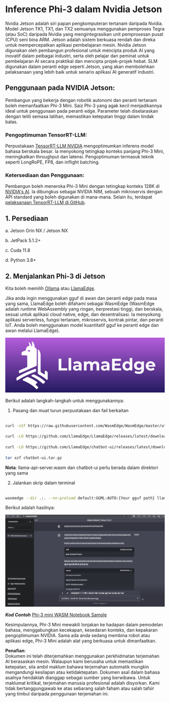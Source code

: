 # **Inference Phi-3 dalam Nvidia Jetson**

Nvidia Jetson adalah siri papan pengkomputeran tertanam daripada Nvidia. Model Jetson TK1, TX1, dan TX2 semuanya menggunakan pemproses Tegra (atau SoC) daripada Nvidia yang mengintegrasikan unit pemprosesan pusat (CPU) seni bina ARM. Jetson adalah sistem berkuasa rendah dan direka untuk mempercepatkan aplikasi pembelajaran mesin. Nvidia Jetson digunakan oleh pembangun profesional untuk mencipta produk AI yang inovatif dalam pelbagai industri, serta oleh pelajar dan peminat untuk pembelajaran AI secara praktikal dan mencipta projek-projek hebat. SLM digunakan dalam peranti edge seperti Jetson, yang akan membolehkan pelaksanaan yang lebih baik untuk senario aplikasi AI generatif industri.

## Penggunaan pada NVIDIA Jetson:
Pembangun yang bekerja dengan robotik autonomi dan peranti tertanam boleh memanfaatkan Phi-3 Mini. Saiz Phi-3 yang agak kecil menjadikannya ideal untuk penggunaan pada peranti edge. Parameter telah diselaraskan dengan teliti semasa latihan, memastikan ketepatan tinggi dalam tindak balas.

### Pengoptimuman TensorRT-LLM:
Perpustakaan [TensorRT-LLM NVIDIA](https://github.com/NVIDIA/TensorRT-LLM?WT.mc_id=aiml-138114-kinfeylo) mengoptimumkan inferens model bahasa berskala besar. Ia menyokong tetingkap konteks panjang Phi-3 Mini, meningkatkan throughput dan latensi. Pengoptimuman termasuk teknik seperti LongRoPE, FP8, dan inflight batching.

### Ketersediaan dan Penggunaan:
Pembangun boleh meneroka Phi-3 Mini dengan tetingkap konteks 128K di [NVIDIA's AI](https://www.nvidia.com/en-us/ai-data-science/generative-ai/). Ia dibungkus sebagai NVIDIA NIM, sebuah mikroservis dengan API standard yang boleh digunakan di mana-mana. Selain itu, terdapat [pelaksanaan TensorRT-LLM di GitHub](https://github.com/NVIDIA/TensorRT-LLM).

## **1. Persediaan**

a. Jetson Orin NX / Jetson NX

b. JetPack 5.1.2+
   
c. Cuda 11.8
   
d. Python 3.8+

## **2. Menjalankan Phi-3 di Jetson**

Kita boleh memilih [Ollama](https://ollama.com) atau [LlamaEdge](https://llamaedge.com).

Jika anda ingin menggunakan gguf di awan dan peranti edge pada masa yang sama, LlamaEdge boleh difahami sebagai WasmEdge (WasmEdge adalah runtime WebAssembly yang ringan, berprestasi tinggi, dan berskala, sesuai untuk aplikasi cloud native, edge, dan desentralisasi. Ia menyokong aplikasi serverless, fungsi tertanam, mikroservis, kontrak pintar, dan peranti IoT. Anda boleh menggunakan model kuantitatif gguf ke peranti edge dan awan melalui LlamaEdge).

![llamaedge](../../../../../translated_images/llamaedge.1356a35c809c5e9d89d8168db0c92161e87f5e2c34831f2fad800f00fc4e74dc.ms.jpg)

Berikut adalah langkah-langkah untuk menggunakannya:

1. Pasang dan muat turun perpustakaan dan fail berkaitan

```bash

curl -sSf https://raw.githubusercontent.com/WasmEdge/WasmEdge/master/utils/install.sh | bash -s -- --plugin wasi_nn-ggml

curl -LO https://github.com/LlamaEdge/LlamaEdge/releases/latest/download/llama-api-server.wasm

curl -LO https://github.com/LlamaEdge/chatbot-ui/releases/latest/download/chatbot-ui.tar.gz

tar xzf chatbot-ui.tar.gz

```

**Nota**: llama-api-server.wasm dan chatbot-ui perlu berada dalam direktori yang sama

2. Jalankan skrip dalam terminal

```bash

wasmedge --dir .:. --nn-preload default:GGML:AUTO:{Your gguf path} llama-api-server.wasm -p phi-3-chat

```

Berikut adalah hasilnya:

![llamaedgerun](../../../../../translated_images/llamaedgerun.66eb2acd7f14e814437879522158b9531ae7c955014d48d0708d0e4ce6ac94a6.ms.png)

***Kod Contoh*** [Phi-3 mini WASM Notebook Sample](https://github.com/Azure-Samples/Phi-3MiniSamples/tree/main/wasm)

Kesimpulannya, Phi-3 Mini mewakili lonjakan ke hadapan dalam pemodelan bahasa, menggabungkan kecekapan, kesedaran konteks, dan kepakaran pengoptimuman NVIDIA. Sama ada anda sedang membina robot atau aplikasi edge, Phi-3 Mini adalah alat yang berkuasa untuk dimanfaatkan.

**Penafian**:  
Dokumen ini telah diterjemahkan menggunakan perkhidmatan terjemahan AI berasaskan mesin. Walaupun kami berusaha untuk memastikan ketepatan, sila ambil maklum bahawa terjemahan automatik mungkin mengandungi kesilapan atau ketidaktepatan. Dokumen asal dalam bahasa asalnya hendaklah dianggap sebagai sumber yang berwibawa. Untuk maklumat kritikal, terjemahan manusia profesional adalah disyorkan. Kami tidak bertanggungjawab ke atas sebarang salah faham atau salah tafsir yang timbul daripada penggunaan terjemahan ini.
